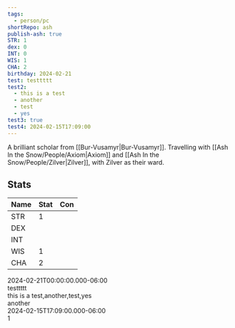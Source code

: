 ```yaml
---  
tags:  
  - person/pc  
shortRepo: ash  
publish-ash: true  
STR: 1  
dex: 0  
INT: 0  
WIS: 1  
CHA: 2  
birthday: 2024-02-21  
test: testtttt  
test2:  
  - this is a test  
  - another  
  - test  
  - yes  
test3: true  
test4: 2024-02-15T17:09:00  
---  
```

A brilliant scholar from [[Bur-Vusamyr|Bur-Vusamyr]]. Travelling with [[Ash In the Snow/People/Axiom|Axiom]] and [[Ash In the Snow/People/Zilver|Zilver]], with Zilver as their ward.  
  
## Stats  
  
| Name | Stat                           | Con                                         |  
| ---- | ------------------------------ | ------------------------------------------- |  
| STR  | 1                   |   |  
| DEX  |                   |   |  
| INT  |   |   |  
| WIS  | 1 |   |  
| CHA  | 2 |   |  
  
2024-02-21T00:00:00.000-06:00  
testtttt  
this is a test,another,test,yes  
another  
2024-02-15T17:09:00.000-06:00  
1  
 